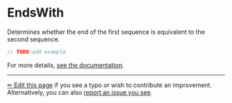 # EndsWith

Determines whether the end of the first sequence is equivalent to the second
sequence.

```c# --destination-file ../code/Program.cs --region statements --project ../code/TryMoreLinq.csproj
// TODO add example
```

For more details, [see the documentation][doc].

---

[&#x270F; Edit this page][edit] if you see a typo or wish to contribute an
improvement. Alternatively, you can also [report an issue you see][issue].


[edit]: https://github.com/morelinq/try/edit/master/m/ends-with.md
[issue]: https://github.com/morelinq/try/issues/new?title=EndsWith
[doc]: https://morelinq.github.io/3.1/ref/api/html/Overload_MoreLinq_MoreEnumerable_EndsWith.htm

